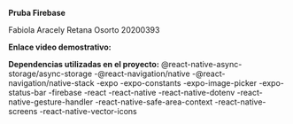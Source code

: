 **Pruba Firebase**

Fabiola Aracely Retana Osorto 20200393

**Enlace video demostrativo:** 

**Dependencias utilizadas en el proyecto:**
@react-native-async-storage/async-storage
-@react-navigation/native
-@react-navigation/native-stack
-expo
-expo-constants
-expo-image-picker
-expo-status-bar
-firebase
-react
-react-native
-react-native-dotenv
-react-native-gesture-handler
-react-native-safe-area-context
-react-native-screens
-react-native-vector-icons
